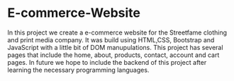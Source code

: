 # E-commerce-Website
In this project we create a e-commerce website for the Streetfame clothing and print media company.
It was build using HTML,CSS, Bootstrap and JavaScript with a little bit of DOM manupulations.
This project has several pages that include the home, about, products, contact, account and cart pages.
In future we hope to include the backend of this project after learning the necessary programming languages.
